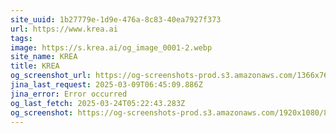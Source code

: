 ```yaml
---
site_uuid: 1b27779e-1d9e-476a-8c83-40ea7927f373
url: https://www.krea.ai
tags: 
image: https://s.krea.ai/og_image_0001-2.webp
site_name: KREA
title: KREA
og_screenshot_url: https://og-screenshots-prod.s3.amazonaws.com/1366x768/80/false/f218b53ccac781cd044feb141ac83f0b681d6452d0f0f53abc9aff88ec965be0.jpeg
jina_last_request: 2025-03-09T06:45:09.886Z
jina_error: Error occurred
og_last_fetch: 2025-03-24T05:22:43.283Z
og_screenshot: https://og-screenshots-prod.s3.amazonaws.com/1920x1080/80/false/f218b53ccac781cd044feb141ac83f0b681d6452d0f0f53abc9aff88ec965be0.jpeg
---
```


